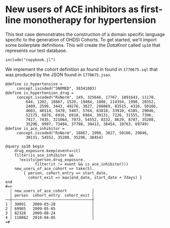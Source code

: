 # New users of ACE inhibitors as first-line monotherapy for hypertension

This test case demonstrates the construction of a domain specific
language specific to the generation of OHDSI Cohorts. To get started,
we'll import some boilerplate definitions. This will create the
*DataKnot* called `sp10` that represents our test database.

    include("copybook.jl")

We implement the cohort definition as found in found in `1770675.sql`
that was produced by the JSON found in `1770675.json`.

    @define is_hypertensive =
         concept.iscoded("SNOMED", 38341003)
    @define is_hypertension_drug =
         concept.iscoded("RxNorm", 149, 325646, 17767, 1091643, 11170,
             644, 1202, 18867, 1520, 19484, 1808, 214354, 1998, 20352,
             2409, 2599, 3443, 49276, 3827, 298869, 83515, 4316, 50166,
             4603, 40114, 5470, 5487, 5764, 83818, 33910, 6185, 29046,
             52175, 6876, 6916, 6918, 6984, 30131, 7226, 31555, 7396,
             7417, 7435, 321064, 7973, 54552, 8332, 8629, 8787, 35208,
             35296, 9997, 73494, 37798, 38413, 38454, 10763, 69749)
    @define is_ace_inhibitor = 
         concept.iscoded("RxNorm", 18867, 1998, 3827, 50166, 29046, 
             30131, 54552, 35208, 35296, 38454)

    @query sp10 begin
        drug_exposure.keep(event=>it)
        filter(is_ace_inhibitor &&
          !exists(person.drug_exposure.
                 filter(it != event && is_ace_inhibitor)))
        new_users_of_ace_cohort => take(5).
            { person, cohort_entry => start_date,
              cohort_exit => max(end_date, start_date + 7days) }
    end
    #=>
      │ new_users_of_ace_cohort           │
      │ person  cohort_entry  cohort_exit │
    ──┼───────────────────────────────────┼
    1 │ 30091   2009-03-28                │
    2 │ 69985   2009-05-05                │
    3 │ 82328   2009-08-24                │
    4 │ 110862  2010-04-05                │
    =#

